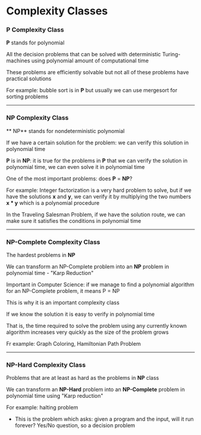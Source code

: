 # Complexity Classes

### P Complexity Class

**P** stands for polynomial

All the decision problems that can be solved with deterministic Turing-machines using polynomial amount of computational time

These problems are efficiently solvable but not all of these problems have practical solutions

For example: bubble sort is in **P** but usually we can use mergesort for sorting problems

***

### NP Complexity Class

** NP** stands for nondeterministic polynomial

If we have a certain solution for the problem: we can verify this solution in polynomial time

**P** is in **NP**: it is true for the problems in **P** that we can verify the solution in polynomial time, we can even solve it in polynomial time

One of the most important problems: does **P** = **NP**?

For example: Integer factorization is a very hard problem to solve, but if we have the solutions **x** and **y**, we can verify it by multiplying the two numbers **x * y** which is a polynomial procedure

In the Traveling Salesman Problem, if we have the solution route, we can make sure it satisfies the conditions in polynomial time

***

### NP-Complete Complexity Class

The hardest problems in **NP**

We can transform an NP-Complete problem into an **NP** problem in polynomial time - "Karp Reduction"

Important in Computer Science: if we manage to find a polynomial algorithm for an NP-Complete problem, it means P = NP

This is why it is an important complexity class

If we know the solution it is easy to verify in polynomial time

That is, the time required to solve the problem using any currently known algorithm increases very quickly as the size of the problem grows

Fr example: Graph Coloring, Hamiltonian Path Problem

***

### NP-Hard Complexity Class

Problems that are at least as hard as the problems in **NP** class

We can transform an **NP-Hard** problem into an **NP-Complete** problem in polynomial time using "Karp reduction"

For example: halting problem

- This is the problem which asks: given a program and the input, will it run forever? Yes/No question, so a decision problem

